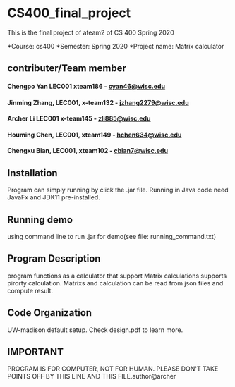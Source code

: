 # CS400_final_project
This is the final project of ateam2 of CS 400 Spring 2020

*Course: cs400
*Semester: Spring 2020
*Project name: Matrix calculator

## contributer/Team member
#### Chengpo Yan LEC001 xteam186 - cyan46@wisc.edu
#### Jinming Zhang, LEC001, x-team132 - jzhang2279@wisc.edu
#### Archer Li LEC001 x-team145 - zli885@wisc.edu
#### Houming Chen, LEC001, xteam149 - hchen634@wisc.edu
#### Chengxu Bian, LEC001, xteam102 - cbian7@wisc.edu


## Installation
Program can simply running by click the .jar file.
Running in Java code need JavaFx and JDK11 pre-installed.

## Running demo
using command line to run .jar for demo(see file: running_command.txt)

## Program Description
program functions as a calculator that support Matrix calculations supports pirorty calculation.
Matrixs and calculation can be read from json files and compute result.

## Code Organization
UW-madison default setup.
Check design.pdf to learn more.

## IMPORTANT
PROGRAM IS FOR COMPUTER, NOT FOR HUMAN. PLEASE DON'T TAKE POINTS OFF BY THIS LINE AND THIS FILE.author@archer
